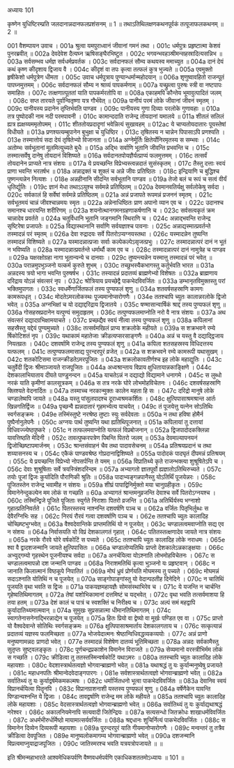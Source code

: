 अध्यायः 101

कृष्णेन युधिष्टिरम्प्रति जलदानान्नदानफलप्रशंसनम् ॥ 1 ॥ तथाऽतिथिलक्षणकथनपूर्वकं तत्पूजाफलकथनम् ॥ 2 ॥

001	वैशम्पायन उवाच ।
001a	श्रुत्वा यमपुराध्वानं जीवानां गमनं तथा ।
001c	धर्मपुत्रः प्रहृष्टात्मा केशवं पुनरब्रवीत् ॥
002a	देवदेवेश दैत्यघ्न ऋषिसङ्घैरभिष्टुत ।
002c	भगवन्भवहञ्श्रीमन्सहस्रादित्यसन्निभ ॥
003a	सर्वसम्भव धर्मज्ञ सर्वधर्मप्रवर्तक ।
003c	सर्वदानफलं सौम्य कथयस्व ममाच्युत ॥
004a	दानं देयं कथं कृष्ण कीदृशाय द्विजाय वै ।
004c	कीदृशं वा तपः कृत्वा तत्फलं कुत्र भुज्यते ॥
005a	एवमुक्तो हृषीकेशो धर्मपुत्रेण धीमता ।
005c	उवाच धर्मपुत्राय पुण्यान्धर्मान्महोदयान् ॥
006a	शृणुष्वावहितो राजन्पूतं पापघ्नमुत्तमम् ।
006c	सर्वदानफलं सौम्य न श्राव्यं पापकर्मणाम् ॥
007a	यच्छ्रुत्वा पुरुषः स्त्री वा नष्टपापः समाहितः ।
007c	तत्क्षणात्पूततां याति पापकर्मरतोपि वा ॥
008a	एकाहमपि कौन्तेय भूमावुत्पादितं जलम् ।
008c	सप्त तारयते पूर्वान्वितृष्णा यत्र गौर्भवेत् ॥
009a	पानीयं परमं लोके जीवानां जीवनं स्मृतम् ।
009c	पानीयस्य प्रदानेन तृप्तिर्भवति पाण्डव ।
009c	पानीयस्य गुणा दिव्याः परलोके गुणावहाः ॥
010a	तत्र पुष्पोदकी नाम नदी परमपावनी ।
010c	कामान्ददाति राजेन्द्र तोयदानां यमालये ॥
011a	शीतलं सलिलं ह्यत्र ह्यक्षय्यममृतोपमम् ।
011c	शीततोयप्रदादॄणां भवेन्नित्यं सुखावहम् ॥
012ac	ये चाप्यतोयदातारः पूयस्तेषां विधीयते ॥
013a	प्रणश्यत्यम्बुपानेन बुभुक्षा च युधिष्ठिर ।
013c	तृषितस्य न चान्नेन पिपासाऽपि प्रणश्यति ।
013e	तस्मात्तोयं सदा देयं तृषितेभ्यो विजानता ॥
014a	अग्नेर्मूर्तिः क्षितेर्योनिरमृतस्य स सम्भवः ।
014c	अतोम्भः सर्वभूतानां मूलमित्युच्यते बुधैः ॥
015a	अद्भिः सर्वाणि भूतानि जीवन्ति प्रभवन्ति च ।
015c	तस्मात्सर्वेषु दानेषु तोयदानं विशिष्यते ॥
016a	सर्वदानतपोयज्ञैर्यत्प्राप्यं फलमुत्तमम् ।
016c	तत्सर्वं तोयदानेन प्राप्यते नात्र संशयः ॥
017a	ये प्रयच्छन्ति विप्रेभ्यस्त्वन्नदातं सुसंस्कृतम् ।
017c	तैस्तु दत्ताः स्वयं प्राणा भवन्ति भरतर्षभ ॥
018a	अन्नाद्रक्तं च शुक्लं च अन्ने जीवः प्रतिष्ठितः ।
018c	इन्द्रियाणि च बुद्धिश्च पुष्णन्त्यन्नेन नित्यशः ।
018e	अन्नहीनानि सीदन्ति सर्वभूतानि पाण्डव ॥
019a	तेजो बलं च रूपं च सत्वं वीर्यं धृतिर्द्युतिः ।
019c	ज्ञानं मेधा तथाऽऽयुश्च सर्वमन्ने प्रतिष्ठितम् ॥
020a	देवमानवतिर्यक्षु सर्वलोकेषु सर्वदा ।
020c	सर्वकालं हि सर्वेषां सर्वमन्ने प्रतिष्ठितम् ॥
021a	अन्नं प्रजापते रूपमन्नं प्रजननं स्मृतम् ।
021c	सर्वभूतमयं चान्नं जीवश्चान्नमयः स्मृतः ॥
022a	अन्नेनाधिष्ठितः प्राण अपानो व्यान एव च ।
022c	उदानश्च समानश्च धारयन्ति शरीरिणम् ॥
023a	शयनोत्थानगमनग्रहणाकर्षणानि च ।
023c	सर्वसत्वकृतं क्रम चान्नादेव प्रवर्तते ॥
024a	चतुर्विधानि भूतानि जङ्गमानि स्थिराणि च ।
024c	अन्नाद्भवन्ति राजेन्द्र सृष्टिरेषा प्रजापतेः ॥
025a	विद्यास्थानानि सर्वाणि सर्वयज्ञाश्च पावनाः ।
025c	अन्नाद्यस्मात्प्रवर्तन्ते तस्मादन्नं परं स्मृतम् ॥
026a	देवा रुद्रादयः सर्वे पितरोऽप्यग्नयस्तथा ।
026c	यस्मादन्नेन तुष्यन्ति तस्मादन्नं विशिष्यते ॥
027a	यस्मादन्नात्प्रजाः सर्वाः कल्पेकल्पेऽसृजत्प्रभुः ।
027c	तस्मादन्नात्परं दानं न भूतं न भविष्यति ॥
028a	यस्मादन्नात्प्रवर्तन्ते धर्मार्थौ काम एव च ।
028c	तस्मादन्नात्परं दानं नामुत्रेह च पाण्डव ॥
029a	यक्षरक्षोग्रहा नागा भूतान्यन्ये च दानवाः ।
029c	तुष्यन्त्यन्नेन यस्मात्तु तस्मादन्नं परं भवेत् ॥
030a	परान्नमुपभुञ्जनो यत्कर्म कुरुते शुभम् ।
030c	तच्छुभस्यैकभागस्तु कर्तुर्भवति भारत ॥
031a	अन्नदस्य त्रयो भागा भवन्ति पुरुषर्षभ ।
031c	तस्यादन्नं प्रदातव्यं ब्राह्मणेभ्यो विशेषतः ॥
032a	ब्राह्मणाय दरिद्राय योऽन्नं संवत्सरं नृप ।
032c	श्रोत्रियाय प्रयच्छेद्वै पाकभेदविवर्जितः ॥
033a	डम्भानृतविमुक्तस्तु परां भक्तिमुपागतः ।
033c	स्वधर्मेणार्जितफलं तस्य पुण्यफलं शृणु ॥
034a	शतवर्षसहस्राणि कामगः कामरूपधृत् ।
034c	मोदतेऽमरलोकस्थः पूज्यमानोप्सरोगणैः ।
034e	ततश्चापि च्युतः कालान्नरलोके द्विजो भवेत् ॥
035a	अग्नभिक्षां च यो दद्याद्दरिद्राय द्विजातये ।
035c	षण्मासान्वार्षिकं श्राद्दं तस्य पुण्यफलं शृणु ॥
036a	गोसहस्रप्रदानेन यत्पुण्यं समुदाहृतम् ।
036c	तत्पुण्यफलमाप्नोति नरो वै नात्र संशयः ॥
037a	अथ संवत्सरं दद्यादग्रभिक्षामयाचते ।
037c	प्रच्छद्यैव स्वयं नीत्वा तस्य पुण्यफलं शृणु ॥
038a	कपिलानां सहस्रैस्तु यद्देयं पुण्यमुच्यते ।
038c	तत्सर्वमखिलं प्राप्य शक्रलोके महीयते ॥
039a	स शक्रभवने रम्ये र्षिकोटिशतं नृप ।
039c	यथाकामं महातेजाः क्रीडत्यप्सरसाङ्गणैः ॥
040a	अन्नं च यस्तु वै दद्याद्द्विजाय नियतव्रतः ।
040c	दशवर्षामि राजेन्द्र तस्य पुण्यफलं शृणु ॥
041a	कपिला शतसहस्रस्य विधिदत्तस्य यत्फलम् ।
041c	तत्पुण्यफलमासाद्य पुरन्दरपुरं व्रजेत् ॥
042a	स शक्रभवने रम्ये कामरूपी यथासुखम् ।
042c	शतकोटिसमा राजन्क्रीडतेऽमरपूजितः ॥
043a	शक्रलोकावतीर्णश्च इह लोके महाद्युतिः ।
043c	चतुर्वेदी द्विजः श्रीमाञ्जायते राजपूजितः ॥
044a	अध्वश्रान्ताय विप्राय क्षुधितायान्नकाङ्क्षिणे ।
044c	देशकालाभियाताय दीयते पाण्डुनन्दन ॥
045a	याचतेऽन्नं न दद्याद्यो विद्यामाने धनागमे ।
045c	स लुब्धो नरकं याति कृमीणां कालसूत्रकम् ॥
046a	स तत्र नरके घोरे लोभमोहविचेतनः ।
046c	दशवर्षसहस्राणि क्लिश्यते वेदनार्दितः ॥
047a	तस्माच्च नरकान्मुक्तः कालेन महता हि सः ।
047c	दरिद्रो मानुषे लोके चण्डालेष्वपि जायते ॥
048a	यस्तु पांसुलपादश्च दूराध्वश्रमकर्शितः ।
048c	क्षुत्पिपासाश्रमश्रान्त आर्तः खिन्नगतिर्द्विजः ॥
049a	पृच्छन्वै ह्यन्नदातारं गृहमभ्येत्य याचयेत् ।
049c	तं पूजयेत्तु यत्नेन सोऽतिथिः स्वर्गसङ्क्रमः ।
049e	तस्मिंस्तुष्टे नरश्रेष्ठ तुष्टाः स्युः सर्वदेवताः ॥
050a	न तथा हविषा होमैर्न पुष्पैर्नानुलेपनैः ।
050c	अग्नयः पार्थ तुष्यन्ति यथा ह्यतिथिपूजनात् ॥
051a	कपिलायां तु दत्तायां विधिवज्ज्येष्ठपुष्करे ।
051c	न तत्फलमवाप्नोति यत्फलं विप्रबोजनान् ॥
052a	द्विजपादोदकक्लिन्ना यावत्तिष्ठति मेदिनी ।
052c	तावत्पुष्करपत्रेण पिबन्ति पितरो जलम् ॥
053a	देवमाल्यापनयनं द्विजोच्छिष्टापमार्जनम् ।
053c	श्रान्तसंवाहनं चैव तथा पादावसेचनम् ॥
054a	प्रतिश्रयप्रदानं च तथा शय्यासनस्य च ।
054c	एकैकं पाण्डवश्रेष्ठ गोप्रदानाद्विशिष्यते ॥
055a	पादोदकं पादघृतं दीपमन्नं प्रतिश्रयम् ।
055c	ये प्रयच्छन्ति विप्रेभ्यो नोपसर्पन्ति ते यमम् ॥
056a	विप्रातिथ्ये कृते राजन्भक्त्या शुश्रूषितेऽपि च ।
056c	देवाः शुश्रूषिताः सर्वे त्रयस्त्रिंशदरिन्दम ॥
057a	अभ्यागतो ज्ञातपूर्वो ह्यज्ञातोऽतिथिरुच्यते ।
057c	तयोः पूजां द्विजः कुर्यादिति पौराणिकी श्रुतिः ॥
058a	पादाभ्यङ्गन्नपानैस्तु योऽतिर्थिं पूजयेन्नरः ।
058c	पूजितस्तेन राजेन्द्र भवामीह न संशयः ॥
059a	शीघ्रं पापाद्विनिर्मुक्तो मया चानुग्रहीकृतः ।
059c	विमानेनेन्दुकल्पेन मम लोकं स गच्छति ॥
60a	अभ्यागतं श्रान्तमनुव्रजन्ति देवाश्च सर्वे पितरोऽग्नयश्च ।
060c	तस्मिन्द्विजे पूजिते पूजिताः स्युर्गते निराशाः पितरो व्रजन्ति ॥
061a	अतिर्थिर्यस्य भग्नाशो गृहात्प्रतिनिवर्तते ।
061c	पितरस्तस्य नाश्नन्ति दशवर्षणि पञ्च च ॥
062a	वर्जितः पितृभिर्लुब्धः स देवैरग्निभिः सह ।
062c	निरयं रौरवं गत्वा दशवर्षाणि पञ्च च ।
062e	ततश्चापि च्युतः कालादिह चोच्छिष्टभुग्भवेत् ॥
063a	वैश्वदेवान्तिके प्राप्तमतिथिं यो न पूजयेत् ।
063c	चण्डालत्वमवाप्नोति सद्य एव न संशयः ॥
064a	निर्वासयति यो विप्रं देशकालगतं गृहात् ।
064c	पतितस्तत्क्षणादेव जायते नात्र संशयः ॥
065a	नरके रौरवे घोरे वर्षकोटिं स पच्यते ।
065c	ततश्चापि च्युतः कालादिह लोके नराधमः ।
065e	श्वा वै द्वादशजन्मानि जायते क्षुत्पिपासितः ॥
066a	चण्डालोप्यतिथिः प्राप्तो देशकालेऽन्नकाङ्क्षयाः ।
066c	अभ्युद्गम्यो गृहस्थेन पूजनीयश्च सर्वदा ॥
067a	अनर्चयित्वा योऽश्नाति लोभमोहविचेतनः ।
067c	स चण्डालत्वमापन्नो दश जन्मानि पाण्डव ॥
068a	निराशमतिथिं कृत्वा भुञ्जनो यः प्रहृष्टवान् ।
068c	न जानाति किलात्मानं विष्ठकूपे निपातितं ॥
069a	मोघं ध्रुवं प्रोर्णयति मोघमस्य तु पच्यते ।
069c	मोघमन्नं सदाऽश्नाति योतिथिं न च पूजयेत् ॥
070a	साङ्गोपाङ्गांस्तु यो वेदान्पठतीह दिनेदिने ।
070c	न चातिथिं पूजयति वृथा भवति स द्विजः ॥
071a	पाकयज्ञमहायज्ञैः सोमसंस्थाभिरेव च ।
071c	ये यजन्ति न चार्चन्ति गृहेष्वतिथिमागतम् ॥
072a	तेषां यशोभिकामानां दत्तमिष्टं च यद्भवेत् ।
072c	वृथा भवति तत्सर्वमाशया हि तया हतम् ॥
073a	देशं कालं च पात्रं च स्वशक्तिं च निरीक्ष्य च ।
073c	अल्पं समं महद्वापि कुर्यादातिथ्यमात्मवान् ॥
074a	सुमुखः सुप्रसन्नात्मा धीमानतिथिमागतम् ।
074c	स्वागतेनासनेनाद्भिरन्नाद्येन च पूजयेत् ॥
075a	हितः प्रियो वा द्वेष्यो वा मूर्खः पण्डित एव वा ।
075c	प्राप्तो यो वैश्वदेवान्ते सोतिथिः स्वर्गसङ्क्रमः ॥
076a	क्षुत्पिपासाश्रमार्ताय देशकालगताय च ।
076c	सत्कृत्यान्नं प्रदातव्यं यज्ञस्य फलमिच्छता ॥
077a	भोजयेदात्मनः श्रेष्ठान्विधिवद्धव्यकव्ययोः ।
077c	अन्नं प्राणो मनुष्यणामन्नदः प्राणदो भवेत् ।
077e	तस्मादन्नं विशेषेण दातव्यं भूतिमिच्छता ॥
078a	अन्नदः सर्वकामैस्तु सुतृप्तः सुष्ट्वलङ्कृतः ।
078c	पूर्णचन्द्रप्रकाशेन विमानेन विराजते ॥
079a	सेव्यमानो वरस्त्रीभिर्मम लोकं स गच्छति ।
079c	क्रीडित्वा तु ततस्तस्मिन्वर्षकोटिं यथाऽमरः ॥
080a	ततस्चापि च्युतः कालादिह लोके महायशाः ।
080c	वेदशास्त्रार्थतत्वज्ञो भोगवान्ब्राह्मणो भवेत् ॥
081a	यथाश्रद्धं तु यः कुर्यान्मनुष्येषु प्रजायते ।
081c	महाधनपतिः श्रीमान्वेदवेदाङ्गपारगः ।
081e	सर्वशास्त्रार्थतत्वज्ञो भोगवान्ब्राह्मणो भवेत् ॥
082a	सर्वातिथ्यं तु यः कुर्याद्वर्षमेकमकल्मषः ।
082c	धर्मार्जितधनो भूत्वा पाकभेदविवर्जितः ॥
083a	देवानिव स्वयं विप्रानर्चयित्वा पितॄनपि ।
083c	विप्रानग्राशनाशी यस्तस्य पुण्यफलं शृणु ॥
084a	वर्षेणैकेन यावन्ति पिण्डान्यश्नन्ति ये द्विजाः ।
084c	तावद्वर्षाणि राजेन्द्र मम लोके महीयते ॥
085a	ततश्चापि च्युतः कालादिह लोके महायशाः ।
085c	वेदसास्त्रार्थतत्वज्ञो भोगवान्ब्राह्मणो भवेत् ॥
086a	सर्वातिथ्यं तु यः कुर्याद्यथाश्रद्धं नरेश्वर ।
086c	अकालनियमेनापि सत्यवादी जितेन्द्रियः ॥
087a	सत्यसन्धो जितक्रोधः शाखाधर्मविवर्जितः ।
087c	अधर्मभीरुर्धर्मिष्ठो मायामात्सर्यवर्जितः ॥
088a	श्रद्दधानः शुचिर्नित्यं पाकभेदविवर्जितः ।
088c	स विमानेन दिव्येन दिव्यरूपी महायशाः ॥
089a	पुरन्दरपुरं याति गीयमानोप्सरोगणैः ।
089c	मन्वन्तरं तु तत्रैव क्रीडित्वा देवपूजितः ।
089e	मानुष्यलोकमागम्य भोगवान्ब्राह्मणो भवेत् ॥
090a	दशजन्मानि विप्रत्वमाप्नुयाद्राजपूजितः ।
090c	जातिस्मरश्च भवति यत्रयत्रोपजायते ॥ ॥
	
इति श्रीमन्महाभारते आश्वमेधिकपर्वणि वैष्णवधर्मपर्वणि एकाधिकशततमोऽध्यायः ॥ 101 ॥


